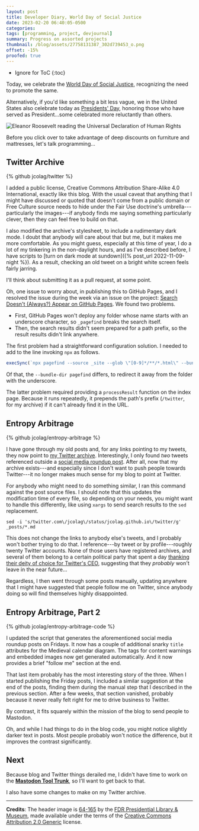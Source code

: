```yaml
---
layout: post
title: Developer Diary, World Day of Social Justice
date: 2023-02-20 06:40:05-0500
categories:
tags: [programming, project, devjournal]
summary: Progress on assorted projects
thumbnail: /blog/assets/27758131387_302d739453_o.png
offset: -15%
proofed: true
---
```


* Ignore for ToC
{:toc}

Today, we celebrate the [World Day of Social Justice](https://en.wikipedia.org/wiki/World_Day_of_Social_Justice), recognizing the need to promote the same.

Alternatively, if you'd like something a bit less vague, we in the United States also celebrate today as [Presidents' Day](https://en.wikipedia.org/wiki/Presidents%27_Day), honoring those who have served as President...some celebrated more reluctantly than others.

![Eleanor Roosevelt reading the Universal Declaration of Human Rights](/blog/assets/27758131387_302d739453_o.png "I should send all my correspondence on paper like that...")

Before you click over to take advantage of deep discounts on furniture and mattresses, let's talk programming...

## Twitter Archive

{% github jcolag/twitter %}

I added a public license, Creative Commons Attribution Share-Alike 4.0 International, exactly like this blog.  With the usual caveat that anything that I might have discussed or quoted that doesn't come from a public domain or Free Culture source needs to hide under the Fair Use doctrine's umbrella---particularly the images---if anybody finds me saying something particularly clever, then they can feel free to build on that.

I also modified the archive's stylesheet, to include a rudimentary dark mode.  I doubt that anybody will care about that but me, but it makes me more comfortable.  As you might guess, especially at this time of year, I do a lot of my tinkering in the non-daylight hours, and as I've described before, I have scripts to [turn on dark mode at sundown]({% post_url 2022-11-09-night %}).  As a result, checking an old tweet on a bright white screen feels fairly jarring.

I'll think about submitting it as a pull request, at some point.

Oh, one issue to worry about, in publishing this to GitHub Pages, and I resolved the issue during the week via an issue on the project:  [Search Doesn't (Always?) Appear on GitHub Pages](https://github.com/tweetback/tweetback/issues/70).  We found two problems.

 * First, GitHub Pages won't deploy any folder whose name starts with an underscore character, so `_pagefind` breaks the search itself.
 * Then, the search results didn't seem prepared for a path prefix, so the result results didn't link anywhere.

The first problem had a straightforward configuration solution.  I needed to add to the line invoking `npx` as follows.

```javascript
execSync(`npx pagefind --source _site --glob \"[0-9]*/**/*.html\" --bundle-dir pagefind`, { encoding: 'utf-8' });
```

Of that, the `--bundle-dir pagefind` differs, to redirect it away from the folder with the underscore.

The latter problem required providing a `processResult` function on the index page.  Because it runs repeatedly, it prepends the path's prefix (`/twitter`, for my archive) if it can't already find it in the URL.

## Entropy Arbitrage

{% github jcolag/entropy-arbitrage %}

I have gone through my old posts and, for any links pointing to my tweets, they now point to [my Twitter archive](https://jcolag.github.io/twitter/).  Interestingly, I only found *two* tweets referenced outside a [social media roundup post](/blog/tag/linkdump).  After all, now that my archive exists---and especially since I don't want to push people towards Twitter---it no longer makes much sense for my blog to point at Twitter.

For anybody who might need to do something similar, I ran this command against the post source files.  I should note that this updates the modification time of every file, so depending on your needs, you might want to handle this differently, like using `xargs` to send search results to the `sed` replacement.

```console
sed -i 's/twitter.com\/jcolag\/status/jcolag.github.io\/twitter/g' _posts/*.md
```

This does not change the links to anybody else's tweets, and I probably won't bother trying to do that.  I reference---by tweet or by profile---roughly twenty Twitter accounts.  None of those users have registered archives, and several of them belong to a certain political party that spent a day [thanking their deity of choice for Twitter's CEO](https://www.dailykos.com/stories/2023/2/10/2152274/-Elon-Musk-is-spoon-feeding-Republicans-a-conspiracy-and-they-re-dutifully-spewing-it-out-in-Congress), suggesting that they *probably* won't leave in the near future...

Regardless, I then went through some posts manually, updating anywhere that I might have suggested that people follow me on Twitter, since anybody doing so will find themselves highly disappointed.

## Entropy Arbitrage, Part 2

{% github jcolag/entropy-arbitrage-code %}

I updated the script that generates the aforementioned social media roundup posts on Fridays.  It now has a couple of additional snarky `title` attributes for the Medieval calendar diagram.  The tags for content warnings and embedded images now get generated automatically.  And it now provides a brief "follow me" section at the end.

That last item probably has the most interesting story of the three.  When I started publishing the Friday posts, I included a similar suggestion at the end of the posts, finding them during the manual step that I described in the previous section.  After a few weeks, that section vanished, probably because it never really felt right for me to drive business to Twitter.

By contrast, it fits squarely within the mission of the blog to send people to Mastodon.

Oh, and while I had things to do in the blog code, you might notice slightly darker text in posts.  Most people probably won't notice the difference, but it improves the contrast significantly.

## Next

Because blog and Twitter things derailed me, I didn't have time to work on the [**Mastodon Tool Trunk**](https://github.com/jcolag/tool-trunk), so I'll want to get back to that.

I also have some changes to make on my Twitter archive.

* * *

**Credits**:  The header image is [64-165](https://www.flickr.com/photos/fdrlibrary/27758131387/) by the [FDR Presidential Library & Museum](https://www.flickr.com/photos/fdrlibrary/), made available under the terms of the [Creative Commons Attribution 2.0 Generic](https://creativecommons.org/licenses/by/2.0/) license.

